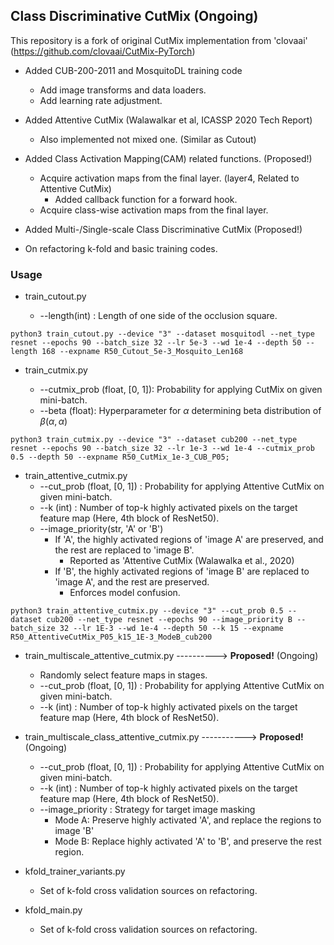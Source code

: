 ## Class Discriminative CutMix (Ongoing)

This repository is a fork of original CutMix implementation from 'clovaai' (https://github.com/clovaai/CutMix-PyTorch)

- Added CUB-200-2011 and MosquitoDL training code
    - Add image transforms and data loaders. 
    - Add learning rate adjustment.

- Added Attentive CutMix (Walawalkar et al, ICASSP 2020 Tech Report)
    - Also implemented not mixed one. (Similar as Cutout)

- Added Class Activation Mapping(CAM) related functions. (Proposed!)
    - Acquire activation maps from the final layer. (layer4, Related to Attentive CutMix)
        - Added callback function for a forward hook.
    - Acquire class-wise activation maps from the final layer.

- Added Multi-/Single-scale Class Discriminative CutMix (Proposed!)

- On refactoring k-fold and basic training codes.



### Usage

- train_cutout.py

    - --length(int) : Length of one side of the occlusion square. 
```
python3 train_cutout.py --device "3" --dataset mosquitodl --net_type resnet --epochs 90 --batch_size 32 --lr 5e-3 --wd 1e-4 --depth 50 --length 168 --expname R50_Cutout_5e-3_Mosquito_Len168
```

- train_cutmix.py

    - --cutmix_prob (float, [0, 1]): Probability for applying CutMix on given mini-batch.
    - --beta (float): Hyperparameter for $`\alpha`$ determining beta distribution of $`\beta(\alpha, \alpha)`$

```
python3 train_cutmix.py --device "3" --dataset cub200 --net_type resnet --epochs 90 --batch_size 32 --lr 1e-3 --wd 1e-4 --cutmix_prob 0.5 --depth 50 --expname R50_CutMix_1e-3_CUB_P05;

```

- train_attentive_cutmix.py
    - --cut_prob (float, [0, 1]) : Probability for applying Attentive CutMix on given mini-batch.
    - --k (int) : Number of top-k highly activated pixels on the target feature map (Here, 4th block of ResNet50).
    - --image_priority(str, 'A' or 'B')
        - If 'A', the highly activated regions of 'image A' are preserved, and the rest are replaced to 'image B'.
            - Reported as 'Attentive CutMix (Walawalka et al., 2020)
        - If 'B', the highly activated regions of 'image B' are replaced to 'image A', and the rest are preserved.
            - Enforces model confusion. 

```
python3 train_attentive_cutmix.py --device "3" --cut_prob 0.5 --dataset cub200 --net_type resnet --epochs 90 --image_priority B --batch_size 32 --lr 1E-3 --wd 1e-4 --depth 50 --k 15 --expname  R50_AttentiveCutMix_P05_k15_1E-3_ModeB_cub200
```
- train_multiscale_attentive_cutmix.py ----------> __Proposed!__ (Ongoing)
    - Randomly select feature maps in stages.
    - --cut_prob (float, [0, 1]) : Probability for applying Attentive CutMix on given mini-batch.
    - --k (int) : Number of top-k highly activated pixels on the target feature map (Here, 4th block of ResNet50).

- train_multiscale_class_attentive_cutmix.py   ----------->  __Proposed!__ (Ongoing)
    - --cut_prob (float, [0, 1]) : Probability for applying Attentive CutMix on given mini-batch.
    - --k (int) : Number of top-k highly activated pixels on the target feature map (Here, 4th block of ResNet50).
    - --image_priority : Strategy for target image masking
        - Mode A: Preserve highly activated 'A', and replace the regions to image 'B'
        - Mode B: Replace highly activated 'A' to 'B', and preserve the rest region.

- kfold_trainer_variants.py
    - Set of k-fold cross validation sources on refactoring.
- kfold_main.py
    - Set of k-fold cross validation sources on refactoring.